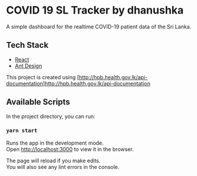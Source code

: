 # COVID 19 SL Tracker by dhanushka

A simple dashboard for the realtime COVID-19 patient data of the Sri Lanka.

## Tech Stack

- [React](https://reactjs.org/)
- [Ant Design](https://ant.design/)

This project is created using [http://hpb.health.gov.lk/api-documentation]http://hpb.health.gov.lk/api-documentation

## Available Scripts

In the project directory, you can run:

### `yarn start`

Runs the app in the development mode.<br />
Open [http://localhost:3000](http://localhost:3000) to view it in the browser.

The page will reload if you make edits.<br />
You will also see any lint errors in the console.
